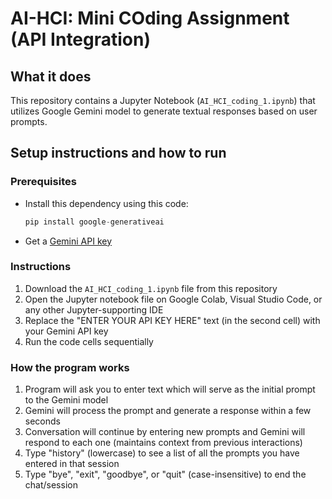 # AI-HCI: Mini COding Assignment (API Integration)

## What it does
This repository contains a Jupyter Notebook (`AI_HCI_coding_1.ipynb`) that utilizes Google Gemini model to generate textual responses based on user prompts.

## Setup instructions and how to run
### Prerequisites
- Install this dependency using this code:
  ``` python
  pip install google-generativeai
  ```
- Get a [Gemini API key](https://ai.google.dev/gemini-api/docs/api-key)

### Instructions
1. Download the `AI_HCI_coding_1.ipynb` file from this repository
2. Open the Jupyter notebook file on Google Colab, Visual Studio Code, or any other Jupyter-supporting IDE
3. Replace the "ENTER YOUR API KEY HERE" text (in the second cell) with your Gemini API key
4. Run the code cells sequentially

### How the program works
1. Program will ask you to enter text which will serve as the initial prompt to the Gemini model
2. Gemini will process the prompt and generate a response within a few seconds
3. Conversation will continue by entering new prompts and Gemini will respond to each one (maintains context from previous interactions)
4. Type "history" (lowercase) to see a list of all the prompts you have entered in that session
5. Type "bye", "exit", "goodbye", or "quit" (case-insensitive) to end the chat/session

